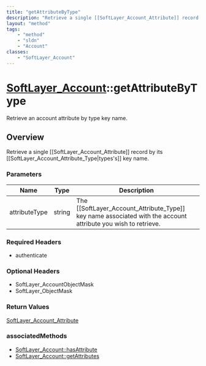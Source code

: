 ```yaml
---
title: "getAttributeByType"
description: "Retrieve a single [[SoftLayer_Account_Attribute]] record by its [[SoftLayer_Account_Attribute_Type|types's]] key name."
layout: "method"
tags:
    - "method"
    - "sldn"
    - "Account"
classes:
    - "SoftLayer_Account"
---
```

# [SoftLayer_Account](/reference/services/SoftLayer_Account)::getAttributeByType

Retrieve an account attribute by type key name.


## Overview 
Retrieve a single [[SoftLayer_Account_Attribute]] record by its [[SoftLayer_Account_Attribute_Type|types's]] key name. 

### Parameters 
|Name | Type | Description |
| --- | --- | --- |
|attributeType| string| The [[SoftLayer_Account_Attribute_Type]] key name associated with the account attribute you wish to retrieve.|


### Required Headers
* authenticate

### Optional Headers
* SoftLayer_AccountObjectMask
* SoftLayer_ObjectMask

### Return Values
<a href='/reference/datatypes/SoftLayer_Account_Attribute'>SoftLayer_Account_Attribute </a>


### associatedMethods

*  [SoftLayer_Account::hasAttribute](/reference/services/SoftLayer_Account/hasAttribute )
*  [SoftLayer_Account::getAttributes](/reference/services/SoftLayer_Account/getAttributes )

